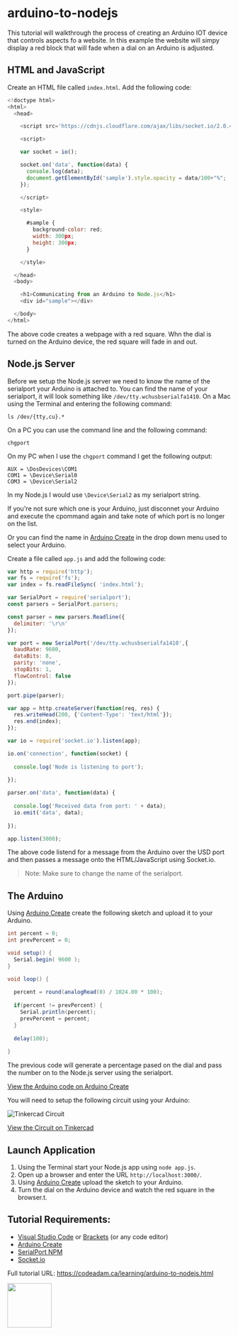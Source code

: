 # arduino-to-nodejs

This tutorial will walkthrough the process of creating an Arduino IOT device that controls aspects fo a website. In this example the website will simpy display a red block that will fade when a dial on an Arduino is adjusted. 

## HTML and JavaScript

Create an HTML file called `index.html`. Add the following code:

```javascript
<!doctype html>
<html>
  <head>

    <script src='https://cdnjs.cloudflare.com/ajax/libs/socket.io/2.0.4/socket.io.js'></script>

    <script>

    var socket = io();

    socket.on('data', function(data) {
      console.log(data);
      document.getElementById('sample').style.opacity = data/100+"%"; 
    });

    </script>

    <style>

      #sample {
        background-color: red;
        width: 300px;
        height: 300px;
      }

    </style>

  </head>
  <body>

    <h1>Communicating from an Arduino to Node.js</h1>
    <div id="sample"></div>

  </body>
</html>
```

The above code creates a webpage with a red square. Whn the dial is turned on the Arduino device, the red square will fade in and out.

## Node.js Server

Before we setup the Node.js server we need to know the name of the serialport your Arduino is attached to. You can find the name of your serialport, it will look something like `/dev/tty.wchusbserialfa1410`. On a Mac using the Terminal and entering the following command:

```
ls /dev/{tty,cu}.*
```

On a PC you can use the command line and the following command:

```
chgport
```

On my PC when I use the `chgport` command I get the following output:

```
AUX = \DosDevices\COM1
COM1 = \Device\Serial0
COM3 = \Device\Serial2
```

In my Node.js I would use `\Device\Serial2` as my serialport string.

If you're not sure which one is your Arduino, just disconnet your Arduino and execute the cpommand again and take note of which port is no longer on the list. 

Or you can find the name in [Arduino Create](https://create.arduino.cc/editor) in the drop down menu used to select your Arduino.

Create a file called `app.js` and add the following code:

```javascript
var http = require('http');
var fs = require('fs');
var index = fs.readFileSync( 'index.html');

var SerialPort = require('serialport');
const parsers = SerialPort.parsers;

const parser = new parsers.Readline({
  delimiter: '\r\n'
});

var port = new SerialPort('/dev/tty.wchusbserialfa1410',{ 
  baudRate: 9600,
  dataBits: 8,
  parity: 'none',
  stopBits: 1,
  flowControl: false
});

port.pipe(parser);

var app = http.createServer(function(req, res) {
  res.writeHead(200, {'Content-Type': 'text/html'});
  res.end(index);
});

var io = require('socket.io').listen(app);

io.on('connection', function(socket) {
    
  console.log('Node is listening to port');
    
});

parser.on('data', function(data) {
    
  console.log('Received data from port: ' + data);
  io.emit('data', data);
    
});

app.listen(3000);
```

The above code listend for a message from the Arduino over the USD port and then passes a message onto the HTML/JavaScript using Socket.io. 

> Note: Make sure to change the name of the serialport.

## The Arduino

Using [Arduino Create](https://create.arduino.cc/editor) create the following sketch and upload it to your Arduino. 

```csharp
int percent = 0;
int prevPercent = 0;

void setup() {
  Serial.begin( 9600 );
}

void loop() {
  
  percent = round(analogRead(0) / 1024.00 * 100);
  
  if(percent != prevPercent) {
    Serial.println(percent);
    prevPercent = percent;
  }
  
  delay(100);
  
}
```

The previous code will generate a percentage pased on the dial and pass the number on to the Node.js server using the serialport.

[View the Arduino code on Arduino Create](https://create.arduino.cc/editor/professoradam/da29d7ec-2df5-4528-82ce-817710aadb1a/preview)

You will need to setup the following circuit using your Arduino:

![Tinkercad Circuit](https://raw.githubusercontent.com/codeadamca/arduino-to-nodejs/master/tinkercad-to-nodejs.png)

[View the Circuit on Tinkercad](https://www.tinkercad.com/things/5Siec0jdhZo-arduinotobrowser)

## Launch Application

1. Using the Terminal start your Node.js app using `node app.js`.
2. Open up a browser and enter the URL `http://localhost:3000/`.
3. Using [Arduino Create](https://create.arduino.cc/editor) upload the sketch to your Arduino.
4. Turn the dial on the Arduino device and watch the red square in the browser.t. 

## Tutorial Requirements:

* [Visual Studio Code](https://code.visualstudio.com/) or [Brackets](http://brackets.io/) (or any code editor)
* [Arduino Create](https://create.arduino.cc/editor) 
* [SerialPort NPM](https://www.npmjs.com/package/serialport)
* [Socket.io](https://socket.io/)

Full tutorial URL: https://codeadam.ca/learning/arduino-to-nodejs.html

<a href="https://codeadam.ca">
<img src="https://codeadam.ca/images/code-block.png" width="100">
</a>


